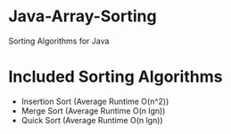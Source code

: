 # Java-Array-Sorting
Sorting Algorithms for Java

Included Sorting Algorithms
============================

* Insertion Sort (Average Runtime O(n^2))
* Merge Sort (Average Runtime O(n lgn))
* Quick Sort (Average Runtime O(n lgn))